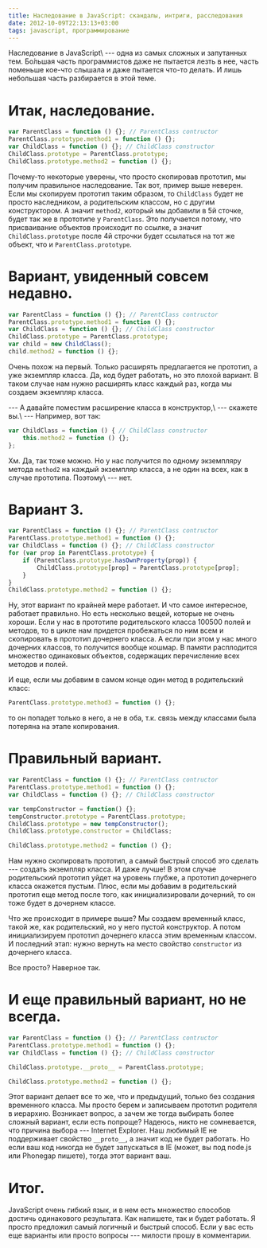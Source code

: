 ```yaml
---
title: Наследование в JavaScript: скандалы, интриги, расследования
date: 2012-10-09T22:13:13+03:00
tags: javascript, программирование
---
```


Наследование в JavaScript\ --- одна из самых сложных и запутанных тем. Бо́льшая часть программистов даже не пытается лезть в нее, часть поменьше кое-что слышала и даже пытается что-то делать. И лишь небольшая часть разбирается в этой теме.

# Итак, наследование.

~~~~~javascript
var ParentClass = function () {}; // ParentClass contructor
ParentClass.prototype.method1 = function () {};
var ChildClass = function () {}; // ChildClass constructor
ChildClass.prototype = ParentClass.prototype;
ChildClass.prototype.method2 = function () {};
~~~~~

Почему-то некоторые уверены, что просто скопировав прототип, мы получим правильное наследование. Так вот, пример выше неверен. Если мы скопируем прототип таким образом, то `ChildClass` будет не просто наследником, а родительским классом, но с другим конструктором. А значит `method2`, который мы добавили в 5й сточке, будет так же в прототипе у `ParentClass`. Это получается потому, что присваивание объектов происходит по ссылке, а значит `ChildClass.prototype` после 4й строчки будет ссылаться на тот же объект, что и `ParentClass.prototype`.

# Вариант, увиденный совсем недавно.

~~~~~javascript
var ParentClass = function () {}; // ParentClass contructor
ParentClass.prototype.method1 = function () {};
var ChildClass = function () {}; // ChildClass constructor
ChildClass.prototype = ParentClass.prototype;
var child = new ChildClass();
child.method2 = function () {};
~~~~~

Очень похож на первый. Только расширять предлагается не прототип, а уже экземпляр класса. Да, код будет работать, но это плохой вариант. В таком случае нам нужно расширять класс каждый раз, когда мы создаем экземпляр класса. 

--- А давайте поместим расширение класса в конструктор,\ --- скажете вы.\ --- Например, вот так:

~~~~~javascript
var ChildClass = function () { // ChildClass constructor
    this.method2 = function () {};
}; 
~~~~~

Хм. Да, так тоже можно. Но у нас получится по одному экземпляру метода `method2` на каждый экземпляр класса, а не один на всех, как в случае прототипа. Поэтому\ --- нет.

# Вариант 3.

~~~~~javascript
var ParentClass = function () {}; // ParentClass contructor
ParentClass.prototype.method1 = function () {};
var ChildClass = function () {}; // ChildClass constructor
for (var prop in ParentClass.prototype) {
    if (ParentClass.prototype.hasOwnProperty(prop)) {
        ChildClass.prototype[prop] = ParentClass.prototype[prop];
    }
}
ChildClass.prototype.method2 = function () {};
~~~~~

Ну, этот вариант по крайней мере работает. И что самое интересное, работает правильно. Но есть несколько вещей, которые не очень хороши. Если у нас в прототипе родительского класса 100500 полей и методов, то в цикле нам придется пробежаться по ним всем и скопировать в прототип дочернего класса. А если при этом у нас много дочерних классов, то получится вообще кошмар. В памяти расплодится множество одинаковых объектов, содержащих перечисление всех методов и полей.

И еще, если мы добавим в самом конце один метод в родительский класс:

~~~~~javascript
ParentClass.prototype.method3 = function () {};
~~~~~

то он попадет только в него, а не в оба, т.к. связь между классами была потеряна на этапе копирования.

# Правильный вариант.

~~~~~javascript
var ParentClass = function () {}; // ParentClass contructor
ParentClass.prototype.method1 = function () {};
var ChildClass = function () {}; // ChildClass constructor

var tempConstructor = function() {};
tempConstructor.prototype = ParentClass.prototype;
ChildClass.prototype = new tempConstructor();
ChildClass.prototype.constructor = ChildClass;

ChildClass.prototype.method2 = function () {};
~~~~~

Нам нужно скопировать прототип, а самый быстрый способ это сделать --- создать экземпляр класса. И даже лучше! В этом случае родительский прототип уйдет на уровень глубже, а прототип дочернего класса окажется пустым. Плюс, если мы добавим в родительский прототип еще метод после того, как инициализировали дочерний, то он тоже будет в дочернем классе.

Что же происходит в примере выше? Мы создаем временный класс, такой же, как родительский, но у него пустой конструктор. А потом инициализируем прототип дочернего класса этим временным классом. И последний этап: нужно вернуть на место свойство `constructor` из дочернего класса.

Все просто? Наверное так.

# И еще правильный вариант, но не всегда.

~~~~~javascript
var ParentClass = function () {}; // ParentClass contructor
ParentClass.prototype.method1 = function () {};
var ChildClass = function () {}; // ChildClass constructor

ChildClass.prototype.__proto__ = ParentClass.prototype;

ChildClass.prototype.method2 = function () {};
~~~~~

Этот вариант делает все то же, что и предыдущий, только без создания временного класса. Мы просто берем и записываем прототип родителя в иерархию. Возникает вопрос, а зачем же тогда выбирать более сложный вариант, если есть попроще? Надеюсь, никто не сомневается, что причина выбора --- Internet Explorer. Наш любимый IE не поддерживает свойство `__proto__`, а значит код не будет работать. Но если ваш код никогда не будет запускаться в IE (может, вы под node.js или Phonegap пишете), тогда этот вариант ваш.

# Итог.

JavaScript очень гибкий язык, и в нем есть множество способов достичь одинакового результата. Как напишете, так и будет работать. Я просто предложил самый логичный и быстрый способ. Если у вас есть еще варианты или просто вопросы --- милости прошу в комментарии.